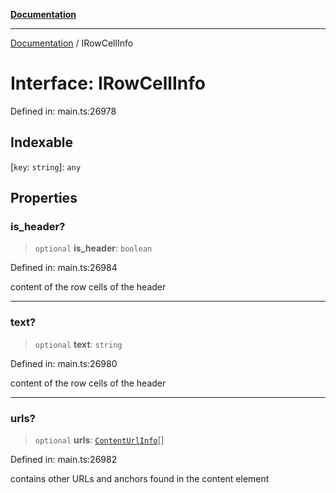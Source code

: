 [**Documentation**](../README.md)

***

[Documentation](../README.md) / IRowCellInfo

# Interface: IRowCellInfo

Defined in: main.ts:26978

## Indexable

\[`key`: `string`\]: `any`

## Properties

### is\_header?

> `optional` **is\_header**: `boolean`

Defined in: main.ts:26984

content of the row cells of the header

***

### text?

> `optional` **text**: `string`

Defined in: main.ts:26980

content of the row cells of the header

***

### urls?

> `optional` **urls**: [`ContentUrlInfo`](../classes/ContentUrlInfo.md)[]

Defined in: main.ts:26982

contains other URLs and anchors found in the content element
